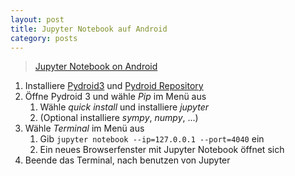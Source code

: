 ```yaml
---
layout: post
title: Jupyter Notebook auf Android
category: posts
---
```


<blockquote class="imgur-embed-pub" lang="en" data-id="XKFMPSw">
<a href="//imgur.com/XKFMPSw">Jupyter Notebook on Android</a>
</blockquote>
<script async src="//s.imgur.com/min/embed.js" charset="utf-8"></script>

1. Installiere [Pydroid3](https://play.google.com/store/apps/details?id=ru.iiec.pydroid3&hl=en_US)
	und [Pydroid Repository](https://play.google.com/store/apps/details?id=ru.iiec.pydroid3.quickinstallrepo&hl=en_US)
2. Öffne Pydroid 3 und wähle _Pip_ im Menü aus
	1. Wähle _quick install_ und installiere _jupyter_
	2. (Optional installiere _sympy_, _numpy_, ...)
3. Wähle _Terminal_ im Menü aus
	1. Gib `jupyter notebook --ip=127.0.0.1 --port=4040` ein
	2. Ein neues Browserfenster mit Jupyter Notebook öffnet sich
4. Beende das Terminal, nach benutzen von Jupyter
